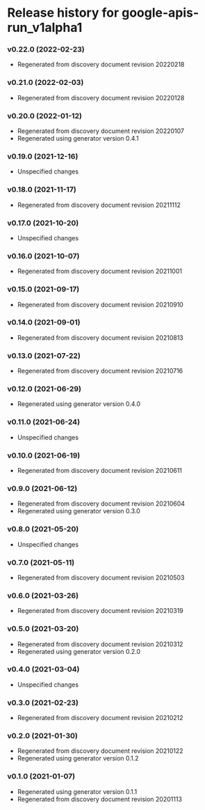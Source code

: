 # Release history for google-apis-run_v1alpha1

### v0.22.0 (2022-02-23)

* Regenerated from discovery document revision 20220218

### v0.21.0 (2022-02-03)

* Regenerated from discovery document revision 20220128

### v0.20.0 (2022-01-12)

* Regenerated from discovery document revision 20220107
* Regenerated using generator version 0.4.1

### v0.19.0 (2021-12-16)

* Unspecified changes

### v0.18.0 (2021-11-17)

* Regenerated from discovery document revision 20211112

### v0.17.0 (2021-10-20)

* Unspecified changes

### v0.16.0 (2021-10-07)

* Regenerated from discovery document revision 20211001

### v0.15.0 (2021-09-17)

* Regenerated from discovery document revision 20210910

### v0.14.0 (2021-09-01)

* Regenerated from discovery document revision 20210813

### v0.13.0 (2021-07-22)

* Regenerated from discovery document revision 20210716

### v0.12.0 (2021-06-29)

* Regenerated using generator version 0.4.0

### v0.11.0 (2021-06-24)

* Unspecified changes

### v0.10.0 (2021-06-19)

* Regenerated from discovery document revision 20210611

### v0.9.0 (2021-06-12)

* Regenerated from discovery document revision 20210604
* Regenerated using generator version 0.3.0

### v0.8.0 (2021-05-20)

* Unspecified changes

### v0.7.0 (2021-05-11)

* Regenerated from discovery document revision 20210503

### v0.6.0 (2021-03-26)

* Regenerated from discovery document revision 20210319

### v0.5.0 (2021-03-20)

* Regenerated from discovery document revision 20210312
* Regenerated using generator version 0.2.0

### v0.4.0 (2021-03-04)

* Unspecified changes

### v0.3.0 (2021-02-23)

* Regenerated from discovery document revision 20210212

### v0.2.0 (2021-01-30)

* Regenerated from discovery document revision 20210122
* Regenerated using generator version 0.1.2

### v0.1.0 (2021-01-07)

* Regenerated using generator version 0.1.1
* Regenerated from discovery document revision 20201113

